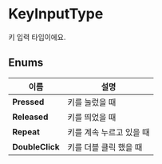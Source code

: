 # **KeyInputType**

키 입력 타입이에요. 
## **Enums**

 **이름** | **설명** |
 --- | --- |
**Pressed** |키를 눌렀을 때 |
**Released** |키를 띄었을 때 |
**Repeat** |키를 계속 누르고 있을 때 |
**DoubleClick** |키를 더블 클릭 했을 때 |
